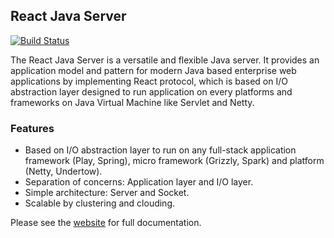 ## React Java Server
[![Build Status](https://buildhive.cloudbees.com/job/Atmosphere/job/react/badge/icon)](https://buildhive.cloudbees.com/job/Atmosphere/job/react/)

The React Java Server is a versatile and flexible Java server. It provides an application model and pattern for modern Java based enterprise web applications by implementing React protocol, which is based on I/O abstraction layer designed to run application on every platforms and frameworks on Java Virtual Machine like Servlet and Netty.

### Features

* Based on I/O abstraction layer to run on any full-stack application framework (Play, Spring), micro framework (Grizzly, Spark) and platform (Netty, Undertow).
* Separation of concerns: Application layer and I/O layer.
* Simple architecture: Server and Socket.
* Scalable by clustering and clouding.

Please see the [website](http://atmosphere.github.io/react/) for full documentation.
